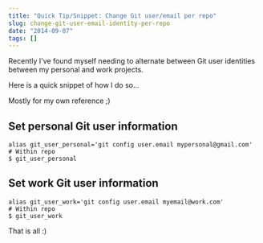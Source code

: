 ```yaml
---
title: "Quick Tip/Snippet: Change Git user/email per repo"
slug: change-git-user-email-identity-per-repo
date: "2014-09-07"
tags: []
---
```


Recently I've found myself needing to alternate between Git user identities between my personal and work projects.

Here is a quick snippet of how I do so...

Mostly for my own reference ;) 

## Set personal Git user information

```language-bash
alias git_user_personal='git config user.email mypersonal@gmail.com'
# Within repo
$ git_user_personal
```

## Set work Git user information

```language-bash
alias git_user_work='git config user.email myemail@work.com'
# Within repo
$ git_user_work
```

That is all :)
